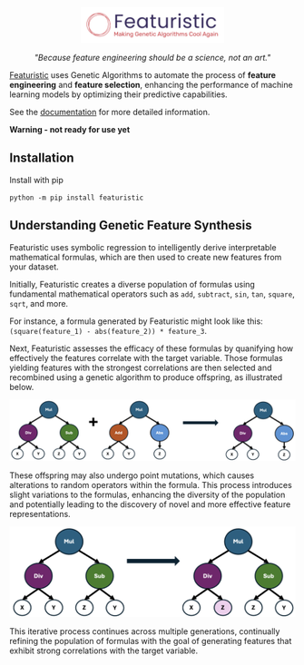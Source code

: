 <p align="center">
<img width=50% src="https://github.com/martineastwood/featuristic/blob/main/docs/_static/logo.png" alt="Featuristic" />
</p>

<p align="center">
<i>"Because feature engineering should be a science, not an art."</i>
</p>

[Featuristic](https://www.featuristic.co.uk/) uses Genetic Algorithms to automate the process of **feature engineering** and **feature selection**, enhancing the performance of machine learning models by optimizing their predictive capabilities.

See the [documentation](https://www.featuristic.co.uk/) for more detailed information.

**Warning - not ready for use yet**

## Installation
Install with pip

```
python -m pip install featuristic
```

## Understanding Genetic Feature Synthesis

Featuristic uses symbolic regression to intelligently derive interpretable mathematical formulas, which are then used to create new features from your dataset.

Initially, Featuristic creates a diverse population of formulas using fundamental mathematical operators such as `add`, `subtract`, `sin`, `tan`, `square`, `sqrt`, and more.

For instance, a formula generated by Featuristic might look like this: `(square(feature_1) - abs(feature_2)) * feature_3`.

Next, Featuristic assesses the efficacy of these formulas by quanifying how effectively the features correlate with the target variable. Those formulas yielding features with the strongest correlations are then selected and recombined using a genetic algorithm to produce offspring, as illustrated below.

![Symbolic Regression Example](docs/_static/symbolic_regression_example.png "Symbolic Regression Example")

These offspring may also undergo point mutations, which causes alterations to random operators within the formula. This process introduces slight variations to the formulas, enhancing the diversity of the population and potentially leading to the discovery of novel and more effective feature representations.

![Mutation Example](docs/_static/mutation_example.png "Mutation Example")

This iterative process continues across multiple generations, continually refining the population of formulas with the goal of generating features that exhibit strong correlations with the target variable.